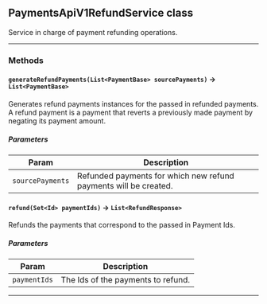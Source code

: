 ## PaymentsApiV1RefundService class

Service in charge of payment refunding operations.

---
### Methods
<!-- panels:start -->
<!-- div:left-panel -->
#### `generateRefundPayments(List<PaymentBase> sourcePayments)` → `List<PaymentBase>`

Generates refund payments instances for the passed in refunded payments. A refund payment is a payment that reverts a previously made payment by negating its payment amount.
##### Parameters
|Param|Description|
|-----|-----------|
|`sourcePayments` |  Refunded payments for which new refund payments will be created. |

<!-- panels:end -->
<!-- panels:start -->
<!-- div:left-panel -->
#### `refund(Set<Id> paymentIds)` → `List<RefundResponse>`

Refunds the payments that correspond to the passed in Payment Ids.
##### Parameters
|Param|Description|
|-----|-----------|
|`paymentIds` |  The Ids of the payments to refund. |

<!-- panels:end -->
---
